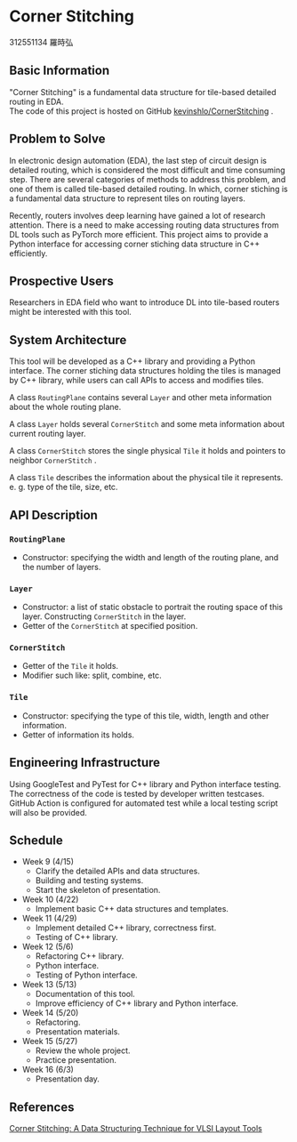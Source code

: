 # Corner Stitching

312551134 羅時弘

## Basic Information

"Corner Stitching" is a fundamental data structure for tile-based detailed routing in EDA.  
The code of this project is hosted on GitHub [kevinshlo/CornerStitching](https://github.com/kevinshlo/CornerStitching) .

## Problem to Solve

In electronic design automation (EDA), the last step of circuit design is detailed routing, which is considered the most difficult and time consuming step. There are several categories of methods to address this problem, and one of them is called tile-based detailed routing. In which, corner stiching is a fundamental data structure to represent tiles on routing layers.

Recently, routers involves deep learning have gained a lot of research attention. There is a need to make accessing routing data structures from DL tools such as PyTorch more efficient. This project aims to provide a Python interface for accessing corner stiching data structure in C++ efficiently.

## Prospective Users

Researchers in EDA field who want to introduce DL into tile-based routers might be interested with this tool.

## System Architecture

This tool will be developed as a C++ library and providing a Python interface. The corner stiching data structures holding the tiles is managed by C++ library, while users can call APIs to access and modifies tiles.

A class `RoutingPlane` contains several `Layer` and other meta information about the whole routing plane.

A class `Layer` holds several `CornerStitch` and some meta information about current routing layer.

A class `CornerStitch` stores the single physical `Tile` it holds and pointers to neighbor `CornerStitch` .

A class `Tile` describes the information about the physical tile it represents. e. g. type of the tile, size, etc.

## API Description

### `RoutingPlane`

- Constructor: specifying the width and length of the routing plane, and the number of layers.

### `Layer`

- Constructor: a list of static obstacle to portrait  the routing space of this layer. Constructing `CornerStitch` in the layer.
- Getter of the `CornerStitch` at specified position.

### `CornerStitch`

- Getter of the `Tile` it holds.
- Modifier such like: split, combine, etc.

### `Tile`

- Constructor: specifying the type of this tile, width, length and other information.
- Getter of information its holds.

## Engineering Infrastructure

Using GoogleTest and PyTest for C++ library and Python interface testing. The correctness of the code is tested by developer written testcases. GitHub Action is configured for automated test while a local testing script will also be provided.

## Schedule

- Week 9 (4/15)
  - Clarify the detailed APIs and data structures.
  - Building and testing systems.
  - Start the skeleton of presentation.
- Week 10 (4/22)
  - Implement basic C++ data structures and templates.
- Week 11 (4/29)
  - Implement detailed C++ library, correctness first.
  - Testing of C++ library.
- Week 12 (5/6)
  - Refactoring C++ library.
  - Python interface.
  - Testing of Python interface.
- Week 13 (5/13)
  - Documentation of this tool.
  - Improve efficiency of C++ library and Python interface.
- Week 14 (5/20)
  - Refactoring.
  - Presentation materials.
- Week 15 (5/27)
  - Review the whole project.
  - Practice presentation.
- Week 16 (6/3)
  - Presentation day.

## References

[Corner Stitching: A Data Structuring Technique for VLSI Layout Tools](https://ieeexplore.ieee.org/document/1270061) 